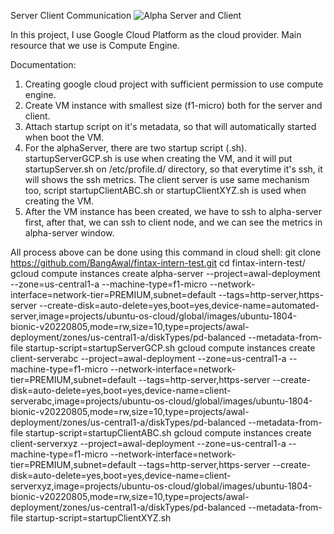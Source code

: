 Server Client Communication
![Alpha Server and Client](https://storage.googleapis.com/awals-bucket/gemi/Screenshot%20(34).png)

In this project, I use Google Cloud Platform as the cloud provider. Main resource that we use is Compute Engine.

Documentation:
1. Creating google cloud project with sufficient permission to use compute engine.
2. Create VM instance with smallest size (f1-micro) both for the server and client.
3. Attach startup script on it's metadata, so that will automatically started when boot the VM.
4. For the alphaServer, there are two startup script (.sh). startupServerGCP.sh is use when creating the VM, and it will put startupServer.sh on /etc/profile.d/ directory, so that everytime it's ssh, it will shows the ssh metrics. The client server is use same mechanism too, script startupClientABC.sh or startupClientXYZ.sh is used when creating the VM.
5. After the VM instance has been created, we have to ssh to alpha-server first, after that, we can ssh to client node, and we can see the metrics in alpha-server window.

All process above can be done using this command in cloud shell:
git clone https://github.com/BangAwal/fintax-intern-test.git
cd fintax-intern-test/
gcloud compute instances create alpha-server --project=awal-deployment --zone=us-central1-a --machine-type=f1-micro --network-interface=network-tier=PREMIUM,subnet=default --tags=http-server,https-server --create-disk=auto-delete=yes,boot=yes,device-name=automated-server,image=projects/ubuntu-os-cloud/global/images/ubuntu-1804-bionic-v20220805,mode=rw,size=10,type=projects/awal-deployment/zones/us-central1-a/diskTypes/pd-balanced --metadata-from-file startup-script=startupServerGCP.sh
gcloud compute instances create client-serverabc --project=awal-deployment --zone=us-central1-a --machine-type=f1-micro --network-interface=network-tier=PREMIUM,subnet=default --tags=http-server,https-server --create-disk=auto-delete=yes,boot=yes,device-name=client-serverabc,image=projects/ubuntu-os-cloud/global/images/ubuntu-1804-bionic-v20220805,mode=rw,size=10,type=projects/awal-deployment/zones/us-central1-a/diskTypes/pd-balanced --metadata-from-file startup-script=startupClientABC.sh
gcloud compute instances create client-serverxyz --project=awal-deployment --zone=us-central1-a --machine-type=f1-micro --network-interface=network-tier=PREMIUM,subnet=default --tags=http-server,https-server --create-disk=auto-delete=yes,boot=yes,device-name=client-serverxyz,image=projects/ubuntu-os-cloud/global/images/ubuntu-1804-bionic-v20220805,mode=rw,size=10,type=projects/awal-deployment/zones/us-central1-a/diskTypes/pd-balanced --metadata-from-file startup-script=startupClientXYZ.sh
